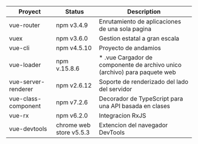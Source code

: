 
|Proyect|Status|Description|
|---|---|-------|
|vue-router|npm v3.4.9|Enrutamiento de aplicaciones de una sola pagina|
|vuex|npm v3.6.0|Gestion estatal a gran escala|
|vue-cli|npm v4.5.10| Proyecto de andamios|
|vue-loader|npm v.15.8.6| * .vue Cargador de componente de archivo unico (archivo) para paquete web|
|vue-server-renderer|npm v2.6.12|Soporte de renderizado del lado del servidor|
|vue-class-component|npm v7.2.6| Decorador de TypeScript para una API basada en clases|
|vue-rx|npm v6.2.0|Integracion RxJS|
|vue-devtools|chrome web store v5.5.3|Extencion del navegador DevTools|

